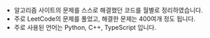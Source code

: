 * 알고리즘 사이트의 문제를 스스로 해결했던 코드를 월별로 정리하였습니다.
* 주로 LeetCode의 문제를 풀었고, 해결한 문제는 400여개 정도 됩니다.
* 주로 사용된 언어는 Python, C++, TypeScript 입니다.
